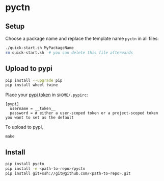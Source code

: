 # pyctn

## Setup

Choose a package name and replace the template name `pyctn` in all files:
```bash
./quick-start.sh MyPackageName
rm quick-start.sh  # you can delete this file afterwards
```


## Upload to pypi
```bash
pip install --upgrade pip
pip install wheel twine
```

Place your [pypi token](https://pypi.org/manage/account/token/) in `$HOME/.pypirc`:

```
[pypi]
  username = __token__
  password = # either a user-scoped token or a project-scoped token you want to set as the default
```

To upload to pypi,
```
make
```

## Install
```bash
pip install pyctn
pip install -e <path-to-repo>/pyctn
pip install git+ssh://git@github.com/<path-to-repo>.git
```
